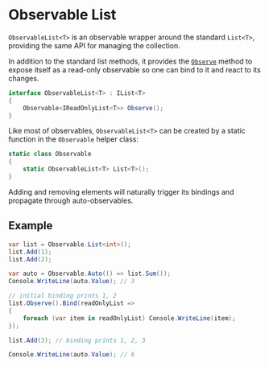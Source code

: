 # Observable List

`ObservableList<T>` is an observable wrapper around the standard `List<T>`, providing the same API for managing the collection.

In addition to the standard list methods, it provides the [`Observe`](xref:TinkState.ObservableList`1.Observe) method to expose itself
as a read-only observable so one can bind to it and react to its changes.

```csharp
interface ObservableList<T> : IList<T>
{
	Observable<IReadOnlyList<T>> Observe();
}
```

Like most of observables, `ObservableList<T>` can be created by a static function in the `Observable` helper class:

```csharp
static class Observable
{
	static ObservableList<T> List<T>();
}
```

Adding and removing elements will naturally trigger its bindings and propagate through auto-observables.

## Example

```csharp
var list = Observable.List<int>();
list.Add(1);
list.Add(2);

var auto = Observable.Auto(() => list.Sum());
Console.WriteLine(auto.Value); // 3

// initial binding prints 1, 2
list.Observe().Bind(readOnlyList =>
{
	foreach (var item in readOnlyList) Console.WriteLine(item);
});

list.Add(3); // binding prints 1, 2, 3

Console.WriteLine(auto.Value); // 6
```
